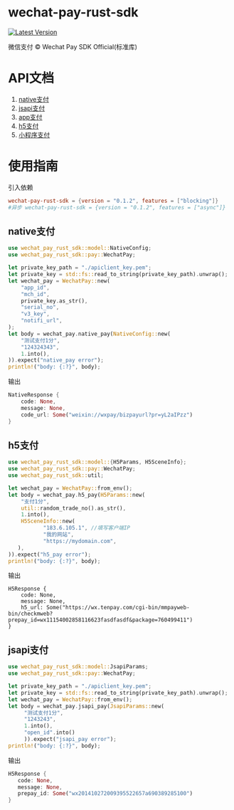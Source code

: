 # wechat-pay-rust-sdk
[![Latest Version](https://img.shields.io/crates/v/wechat-pay-rust-sdk.svg)](https://crates.io/crates/wechat-pay-rust-sdk)

微信支付 © Wechat Pay SDK Official(标准库)

# API文档
1. [native支付](#native支付)
2. [jsapi支付](#jsapi支付)
3. [app支付](#app支付)
4. [h5支付](#h5支付)
5. [小程序支付](#小程序支付)

# 使用指南
引入依赖
```toml
wechat-pay-rust-sdk = {version = "0.1.2", features = ["blocking"]}
#异步 wechat-pay-rust-sdk = {version = "0.1.2", features = ["async"]}
```

## native支付
```rust
use wechat_pay_rust_sdk::model::NativeConfig;
use wechat_pay_rust_sdk::pay::WechatPay;

let private_key_path = "./apiclient_key.pem";
let private_key = std::fs::read_to_string(private_key_path).unwrap();
let wechat_pay = WechatPay::new(
    "app_id",
    "mch_id",
    private_key.as_str(),
    "serial_no",
    "v3_key",
    "notifi_url",
);
let body = wechat_pay.native_pay(NativeConfig::new(
    "测试支付1分",
    "124324343",
    1.into(),
)).expect("native_pay error");
println!("body: {:?}", body);
```
输出
```rust
NativeResponse { 
    code: None, 
    message: None, 
    code_url: Some("weixin://wxpay/bizpayurl?pr=yL2aIPzz") 
}
```
## h5支付

```rust
use wechat_pay_rust_sdk::model::{H5Params, H5SceneInfo};
use wechat_pay_rust_sdk::pay::WechatPay;
use wechat_pay_rust_sdk::util;

let wechat_pay = WechatPay::from_env();
let body = wechat_pay.h5_pay(H5Params::new(
    "支付1分",
    util::random_trade_no().as_str(),
    1.into(),
    H5SceneInfo::new(
           "183.6.105.1", //填写客户端IP
           "我的网站",
           "https://mydomain.com",
   ),
)).expect("h5_pay error");
println!("body: {:?}", body);
```

输出
```
H5Response { 
    code: None, 
    message: None, 
    h5_url: Some("https://wx.tenpay.com/cgi-bin/mmpayweb-bin/checkmweb?prepay_id=wx11154002858116623fasdfasdf&package=760499411") 
}
```

## jsapi支付

```rust
use wechat_pay_rust_sdk::model::JsapiParams;
use wechat_pay_rust_sdk::pay::WechatPay;

let private_key_path = "./apiclient_key.pem";
let private_key = std::fs::read_to_string(private_key_path).unwrap();
let wechat_pay = WechatPay::from_env();
let body = wechat_pay.jsapi_pay(JsapiParams::new(
     "测试支付1分",
     "1243243",
     1.into(),
     "open_id".into()
     )).expect("jsapi_pay error");
println!("body: {:?}", body);
 ```
 输出
 ```rust
H5Response { 
    code: None, 
    message: None, 
    prepay_id: Some("wx201410272009395522657a690389285100") 
}
 ```
